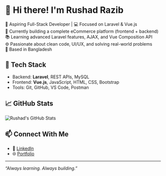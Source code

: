 # 👋 Hi there! I'm Rushad Razib

🎯 Aspiring Full-Stack Developer | 💻 Focused on Laravel & Vue.js  
🛒 Currently building a complete eCommerce platform (frontend + backend)  
📚 Learning advanced Laravel features, AJAX, and Vue Composition API  
⚙️ Passionate about clean code, UI/UX, and solving real-world problems  
📍 Based in Bangladesh

## 🧰 Tech Stack
- Backend: **Laravel**, REST APIs, MySQL
- Frontend: **Vue.js**, JavaScript, HTML, CSS, Bootstrap
- Tools: Git, GitHub, VS Code, Postman

## 📈 GitHub Stats
![Rushad's GitHub Stats](https://github-readme-stats.vercel.app/api?username=rushadrazib&show_icons=true&theme=tokyonight)

## 📫 Connect With Me
- 💼 [LinkedIn](www.linkedin.com/in/rushad-razib-462351262)
- 🌐 [Portfolio](https://rushadrazib.com/)

---

_“Always learning. Always building.”_
